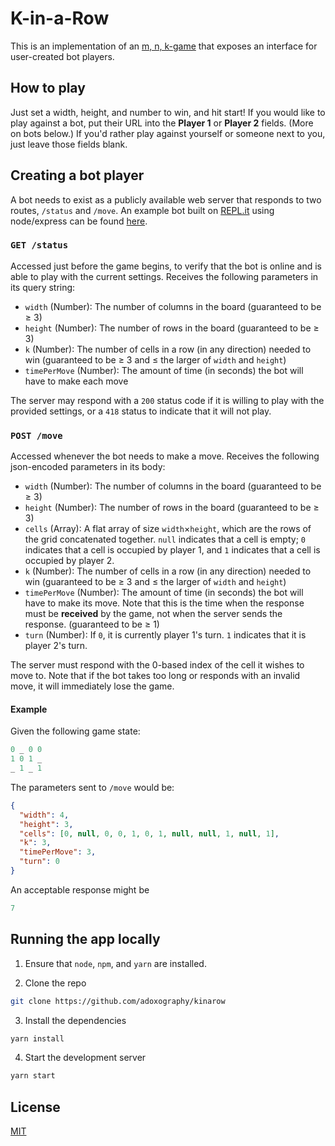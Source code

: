 # K-in-a-Row
This is an implementation of an [m, n, k-game](https://en.wikipedia.org/wiki/M,n,k-game) that exposes an interface for user-created bot players.

## How to play
Just set a width, height, and number to win, and hit start! If you would like to play against a bot, put their URL into the **Player 1** or **Player 2** fields. (More on bots below.) If you'd rather play against yourself or someone next to you, just leave those fields blank.

## Creating a bot player
A bot needs to exist as a publicly available web server that responds to two routes, `/status` and `/move`. An example bot built on [REPL.it](https://repl.it) using node/express can be found [here](https://repl.it/@adoxography/KIRA).

### `GET /status`
Accessed just before the game begins, to verify that the bot is online and is able to play with the current settings. Receives the following parameters in its query string:

- `width` (Number): The number of columns in the board (guaranteed to be ≥ 3)
- `height` (Number): The number of rows in the board (guaranteed to be ≥ 3)
- `k` (Number): The number of cells in a row (in any direction) needed to win (guaranteed to be ≥ 3 and ≤ the larger of `width` and `height`)
- `timePerMove` (Number): The amount of time (in seconds) the bot will have to make each move

The server may respond with a `200` status code if it is willing to play with the provided settings, or a `418` status to indicate that it will not play.

### `POST /move`
Accessed whenever the bot needs to make a move. Receives the following json-encoded parameters in its body:

- `width` (Number): The number of columns in the board (guaranteed to be ≥ 3)
- `height` (Number): The number of rows in the board (guaranteed to be ≥ 3)
- `cells` (Array): A flat array of size `width`×`height`, which are the rows of the grid concatenated together. `null` indicates that a cell is empty; `0` indicates that a cell is occupied by player 1, and `1` indicates that a cell is occupied by player 2.
- `k` (Number): The number of cells in a row (in any direction) needed to win (guaranteed to be ≥ 3 and ≤ the larger of `width` and `height`)
- `timePerMove` (Number): The amount of time (in seconds) the bot will have to make its move. Note that this is the time when the response must be **received** by the game, not when the server sends the response. (guaranteed to be ≥ 1)
- `turn` (Number): If `0`, it is currently player 1's turn. `1` indicates that it is player 2's turn.

The server must respond with the 0-based index of the cell it wishes to move to. Note that if the bot takes too long or responds with an invalid move, it will immediately lose the game.

#### Example

Given the following game state:
```ruby
0 _ 0 0
1 0 1 _
_ 1 _ 1
```

The parameters sent to `/move` would be:

```json
{
  "width": 4,
  "height": 3,
  "cells": [0, null, 0, 0, 1, 0, 1, null, null, 1, null, 1],
  "k": 3,
  "timePerMove": 3,
  "turn": 0
}
```

An acceptable response might be

```ruby
7
```

## Running the app locally

1. Ensure that `node`, `npm`, and `yarn` are installed.

2. Clone the repo

```bash
git clone https://github.com/adoxography/kinarow
```

3. Install the dependencies

```bash
yarn install
```

4. Start the development server

```bash
yarn start
```

## License
[MIT](/LICENSE)

